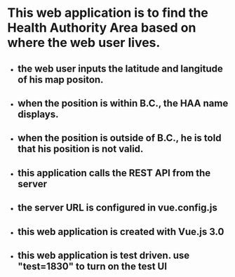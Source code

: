 # This web application is to find the Health Authority Area based on where the web user lives.
- ## the web user inputs the latitude and langitude of his map positon. 
- ## when the position is within B.C., the HAA name displays.
- ## when the position is outside of B.C., he is told that his position is not valid.
- ## this application calls the REST API from the server 
- ## the server URL is configured in vue.config.js
- ## this web application is created with Vue.js 3.0 
- ## this web application is test driven. use "test=1830" to turn on the test UI
